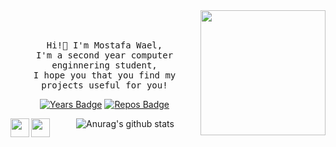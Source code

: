 <!--p align="center">
	<a href="https://github.com/Mostafa-wael"><img src="https://img.shields.io/github/followers/Mostafa-wael.svg?label=GitHub&style=social" alt="GitHub"></a>
	<a href="https://www.linkedin.com/in/mostafa-wael-b07ab91a3/"><img src="https://img.shields.io/badge/LinkedIn--_.svg?style=social&logo=linkedin" alt="LinkedIn"></a>
</p-->
<img align='right' src='https://user-images.githubusercontent.com/5713670/87202985-820dcb80-c2b6-11ea-9f56-7ec461c497c3.gif' width='200"'>
<p align="center">
  <br><br>
  <samp>
    Hi!👋 I'm Mostafa Wael,
    <br>I'm a second year computer enginnering student,
      <br>I hope you that you find my projects useful for you!
    <br>
  </samp>
</p>
<div align="center">

[![Years Badge](https://badges.pufler.dev/years/Mostafa-wael)](https://badges.pufler.dev)
[![Repos Badge](https://badges.pufler.dev/repos/Mostafa-wael)](https://badges.pufler.dev)
<!--[![Commits Badge](https://badges.pufler.dev/commits/monthly/Mostafa-wael)](https://badges.pufler.dev)-->
</div>

<div align="center">
<a href="https://www.linkedin.com/in/mostafa-wael-b07ab91a3/">
  <img align="left" width="30px" src="https://image.flaticon.com/icons/svg/2111/2111465.svg" draggable="false" />
</a>
<a href="mailto:mostafa.w.k000@gmail.com">
  <img align="left" width="30px" src="https://image.flaticon.com/icons/svg/732/732200.svg" draggable="false" />
</a>
</div>
<div align="center">

![Anurag's github stats](https://github-readme-stats.vercel.app/api?username=Mostafa-wael&count_private=true&hide=issues,prs&show_icons=true)

</div>

<!-- 
[![Top Langs](https://github-readme-stats.vercel.app/api/top-langs/?username=Mostafa-wael&layout=compact&theme=dracula)](https://github.com/Mostafa-wael/github-readme-stats) -->


<!-- [![ReadMe Card](https://github-readme-stats.vercel.app/api/pin/?username=Mostafa-wael&repo=Self-Driving-Vehicle-Control-on-CARLA)](https://github.com/anuraghazra/github-readme-stats) -->

<!-- - Hi there 👋
- 🔭 I’m currently working on ...
- 🌱 I’m currently learning ...
- 👯 I’m looking to collaborate on ...
- 🤔 I’m looking for help with ...
- 💬 Ask me about ...
- 📫 How to reach me: ...
- 😄 Pronouns: ...
- ⚡ Fun fact: ... -->

